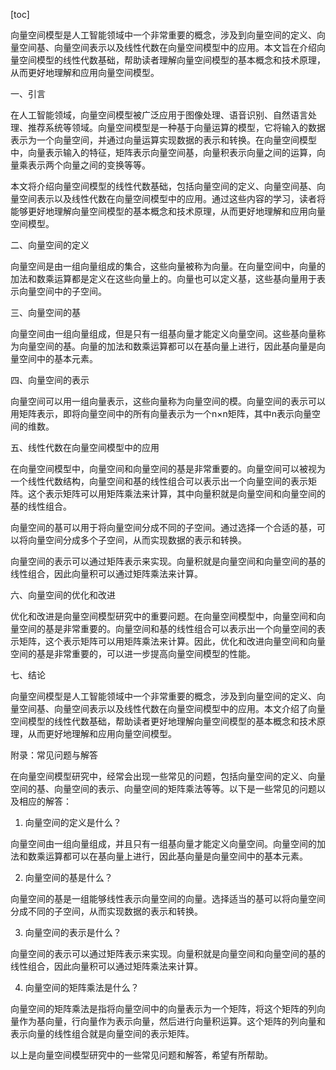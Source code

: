 
[toc]                    
                
                
向量空间模型是人工智能领域中一个非常重要的概念，涉及到向量空间的定义、向量空间基、向量空间表示以及线性代数在向量空间模型中的应用。本文旨在介绍向量空间模型的线性代数基础，帮助读者理解向量空间模型的基本概念和技术原理，从而更好地理解和应用向量空间模型。

一、引言

在人工智能领域，向量空间模型被广泛应用于图像处理、语音识别、自然语言处理、推荐系统等领域。向量空间模型是一种基于向量运算的模型，它将输入的数据表示为一个向量空间，并通过向量运算实现数据的表示和转换。在向量空间模型中，向量表示输入的特征，矩阵表示向量空间基，向量积表示向量之间的运算，向量乘表示两个向量之间的变换等等。

本文将介绍向量空间模型的线性代数基础，包括向量空间的定义、向量空间基、向量空间表示以及线性代数在向量空间模型中的应用。通过这些内容的学习，读者将能够更好地理解向量空间模型的基本概念和技术原理，从而更好地理解和应用向量空间模型。

二、向量空间的定义

向量空间是由一组向量组成的集合，这些向量被称为向量。在向量空间中，向量的加法和数乘运算都是定义在这些向量上的。向量也可以定义基，这些基向量用于表示向量空间中的子空间。

三、向量空间的基

向量空间由一组向量组成，但是只有一组基向量才能定义向量空间。这些基向量称为向量空间的基。向量的加法和数乘运算都可以在基向量上进行，因此基向量是向量空间中的基本元素。

四、向量空间的表示

向量空间可以用一组向量表示，这些向量称为向量空间的模。向量空间的表示可以用矩阵表示，即将向量空间中的所有向量表示为一个n×n矩阵，其中n表示向量空间的维数。

五、线性代数在向量空间模型中的应用

在向量空间模型中，向量空间和向量空间的基是非常重要的。向量空间可以被视为一个线性代数结构，向量空间和基的线性组合可以表示出一个向量空间的表示矩阵。这个表示矩阵可以用矩阵乘法来计算，其中向量积就是向量空间和向量空间的基的线性组合。

向量空间的基可以用于将向量空间分成不同的子空间。通过选择一个合适的基，可以将向量空间分成多个子空间，从而实现数据的表示和转换。

向量空间的表示可以通过矩阵表示来实现。向量积就是向量空间和向量空间的基的线性组合，因此向量积可以通过矩阵乘法来计算。

六、向量空间的优化和改进

优化和改进是向量空间模型研究中的重要问题。在向量空间模型中，向量空间和向量空间的基是非常重要的。向量空间和基的线性组合可以表示出一个向量空间的表示矩阵，这个表示矩阵可以用矩阵乘法来计算。因此，优化和改进向量空间和向量空间的基是非常重要的，可以进一步提高向量空间模型的性能。

七、结论

向量空间模型是人工智能领域中一个非常重要的概念，涉及到向量空间的定义、向量空间基、向量空间表示以及线性代数在向量空间模型中的应用。本文介绍了向量空间模型的线性代数基础，帮助读者更好地理解向量空间模型的基本概念和技术原理，从而更好地理解和应用向量空间模型。

附录：常见问题与解答

在向量空间模型研究中，经常会出现一些常见的问题，包括向量空间的定义、向量空间的基、向量空间的表示、向量空间的矩阵乘法等等。以下是一些常见的问题以及相应的解答：

1. 向量空间的定义是什么？

向量空间由一组向量组成，并且只有一组基向量才能定义向量空间。向量空间的加法和数乘运算都可以在基向量上进行，因此基向量是向量空间中的基本元素。

2. 向量空间的基是什么？

向量空间的基是一组能够线性表示向量空间的向量。选择适当的基可以将向量空间分成不同的子空间，从而实现数据的表示和转换。

3. 向量空间的表示是什么？

向量空间的表示可以通过矩阵表示来实现。向量积就是向量空间和向量空间的基的线性组合，因此向量积可以通过矩阵乘法来计算。

4. 向量空间的矩阵乘法是什么？

向量空间的矩阵乘法是指将向量空间中的向量表示为一个矩阵，将这个矩阵的列向量作为基向量，行向量作为表示向量，然后进行向量积运算。这个矩阵的列向量和表示向量的线性组合就是向量空间的表示矩阵。

以上是向量空间模型研究中的一些常见问题和解答，希望有所帮助。

